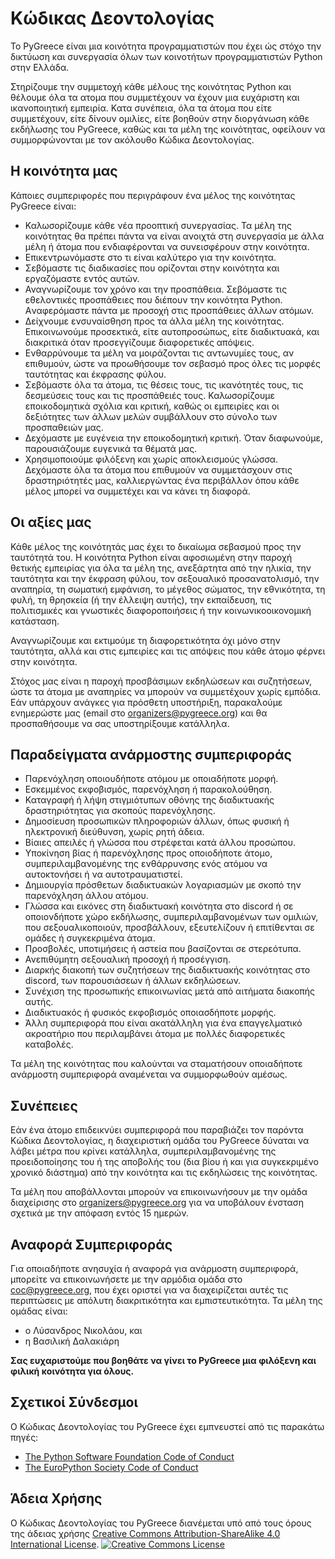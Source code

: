 # Κώδικας Δεοντολογίας

Το PyGreece είναι μια κοινότητα προγραμματιστών που έχει ώς στόχο την δικτύωση και
συνεργασία όλων των κοινοτήτων προγραμματιστών Python στην Ελλάδα.

Στηρίζουμε την συμμετοχή κάθε μέλους της κοινότητας Python και θέλουμε όλα τα ατομα που
συμμετέχουν να έχουν μια ευχάριστη και ικανοποιητική εμπειρία. Κατα συνέπεια, όλα τα άτομα
που είτε συμμετέχουν, είτε δίνουν ομιλίες, είτε βοηθούν στην διοργάνωση κάθε εκδήλωσης του
PyGreece, καθώς και τα μέλη της κοινότητας, οφείλουν να συμμορφώνονται με τον ακόλουθο
Κώδικα Δεοντολογίας.

## Η κοινότητα μας

Κάποιες συμπεριφορές που περιγράφουν ένα μέλος της κοινότητας PyGreece είναι:

- Καλωσορίζουμε κάθε νέα προοπτική συνεργασίας. Τα μέλη της κοινότητας θα πρέπει πάντα να
    είναι ανοιχτά στη συνεργασία με άλλα μέλη ή άτομα που ενδιαφέρονται να συνεισφέρουν
    στην κοινότητα.
- Επικεντρωνόμαστε στο τι είναι καλύτερο για την κοινότητα.
- Σεβόμαστε τις διαδικασίες που ορίζονται στην κοινότητα και εργαζόμαστε εντός αυτών.
- Αναγνωρίζουμε τον χρόνο και την προσπάθεια. Σεβόμαστε τις εθελοντικές προσπάθειες που
    διέπουν την κοινότητα Python. Aναφερόμαστε πάντα με προσοχή στις προσπάθειες άλλων
    ατόμων.
- Δείχνουμε ενσυναίσθηση προς τα άλλα μέλη της κοινότητας. Επικοινωνούμε προσεκτικά, είτε
    αυτοπροσώπως, είτε διαδικτυακά, και διακριτικά όταν προσεγγίζουμε διαφορετικές
    απόψεις.
- Ενθαρρύνουμε τα μέλη να μοιράζονται τις αντωνυμίες τους, αν επιθυμούν, ώστε να
    προωθήσουμε τον σεβασμό προς όλες τις μορφές ταυτότητας και έκφρασης φύλου.
- Σεβόμαστε όλα τα άτομα, τις θέσεις τους, τις ικανότητές τους, τις δεσμεύσεις τους και
    τις προσπάθειές τους. Καλωσορίζουμε εποικοδομητικά σχόλια και κριτική, καθώς οι
    εμπειρίες και οι δεξιότητες των άλλων μελών συμβάλλουν στο σύνολο των προσπαθειών μας.
- Δεχόμαστε με ευγένεια την εποικοδομητική κριτική. Όταν διαφωνούμε, παρουσιάζουμε
    ευγενικά τα θέματά μας.
- Χρησιμοποιούμε φιλόξενη και χωρίς αποκλεισμούς γλώσσα. Δεχόμαστε όλα τα άτομα που
    επιθυμούν να συμμετάσχουν στις δραστηριότητές μας, καλλιεργώντας ένα περιβάλλον όπου
    κάθε μέλος μπορεί να συμμετέχει και να κάνει τη διαφορά.

## Οι αξίες μας

Κάθε μέλος της κοινότητάς μας έχει το δικαίωμα σεβασμού προς την ταυτότητά του. Η
κοινότητα Python είναι αφοσιωμένη στην παροχή θετικής εμπειρίας για όλα τα μέλη της,
ανεξάρτητα από την ηλικία, την ταυτότητα και την έκφραση φύλου, τον σεξουαλικό
προσανατολισμό, την αναπηρία, τη σωματική εμφάνιση, το μέγεθος σώματος, την εθνικότητα, τη
φυλή, τη θρησκεία (ή την έλλειψη αυτής), την εκπαίδευση, τις πολιτισμικές και γνωστικές
διαφοροποιήσεις ή την κοινωνικοοικονομική κατάσταση.

Αναγνωρίζουμε και εκτιμούμε τη διαφορετικότητα όχι μόνο στην ταυτότητα, αλλά και στις
εμπειρίες και τις απόψεις που κάθε άτομο φέρνει στην κοινότητα.

Στόχος μας είναι η παροχή προσβάσιμων εκδηλώσεων και συζητήσεων, ώστε τα άτομα με
αναπηρίες να μπορούν να συμμετέχουν χωρίς εμπόδια. Εάν υπάρχουν ανάγκες για πρόσθετη
υποστήριξη, παρακαλούμε ενημερώστε μας (email στο organizers@pygreece.org) και θα
προσπαθήσουμε να σας υποστηρίξουμε κατάλληλα.

## Παραδείγματα ανάρμοστης συμπεριφοράς

- Παρενόχληση οποιουδήποτε ατόμου με οποιαδήποτε μορφή.
- Εσκεμμένος εκφοβισμός, παρενόχληση ή παρακολούθηση.
- Καταγραφή ή λήψη στιγμιότυπων οθόνης της διαδικτυακής δραστηριότητας για σκοπούς
    παρενόχλησης.
- Δημοσίευση προσωπικών πληροφοριών άλλων, όπως φυσική ή ηλεκτρονική διεύθυνση, χωρίς ρητή
    άδεια.
- Βίαιες απειλές ή γλώσσα που στρέφεται κατά άλλου προσώπου.
- Υποκίνηση βίας ή παρενόχλησης προς οποιοδήποτε άτομο, συμπεριλαμβανομένης της
    ενθάρρυνσης ενός ατόμου να αυτοκτονήσει ή να αυτοτραυματιστεί.
- Δημιουργία πρόσθετων διαδικτυακών λογαριασμών με σκοπό την παρενόχληση άλλου ατόμου.
- Γλώσσα και εικόνες στη διαδικτυακή κοινότητα στο discord ή σε οποιονδήποτε χώρο
    εκδήλωσης, συμπεριλαμβανομένων των ομιλιών, που σεξουαλικοποιούν, προσβάλλουν,
    εξευτελίζουν ή επιτίθενται σε ομάδες ή συγκεκριμένα άτομα.
- Προσβολές, υποτιμήσεις ή αστεία που βασίζονται σε στερεότυπα.
- Ανεπιθύμητη σεξουαλική προσοχή ή προσέγγιση.
- Διαρκής διακοπή των συζητήσεων της διαδικτυακής κοινότητας στο discord, των παρουσιάσεων
    ή άλλων εκδηλώσεων.
- Συνέχιση της προσωπικής επικοινωνίας μετά από αιτήματα διακοπής αυτής.
- Διαδικτυακός ή φυσικός εκφοβισμός οποιασδήποτε μορφής.
- Άλλη συμπεριφορά που είναι ακατάλληλη για ένα επαγγελματικό ακροατήριο που περιλαμβάνει
    άτομα με πολλές διαφορετικές καταβολές.

Τα μέλη της κοινότητας που καλούνται να σταματήσουν οποιαδήποτε ανάρμοστη συμπεριφορά
αναμένεται να συμμορφωθούν αμέσως.

## Συνέπειες

Εάν ένα άτομο επιδεικνύει συμπεριφορά που παραβιάζει τον παρόντα Κώδικα Δεοντολογίας, η
διαχειριστική ομάδα του PyGreece δύναται να λάβει μέτρα που κρίνει κατάλληλα,
συμπεριλαμβανομένης της προειδοποίησης του ή της αποβολής του (δια βίου ή και για
συγκεκριμένο χρονικό διάστημα) από την κοινότητα και τις εκδηλώσεις της κοινότητας.

Τα μέλη που αποβάλλονται μπορούν να επικοινωνήσουν με την ομάδα διαχείρισης στο
[organizers@pygreece.org](mailto:organizers@pygreece.org) για να υποβάλουν ένσταση σχετικά
με την απόφαση εντός 15 ημερών.

## Αναφορά Συμπεριφοράς

Για οποιαδήποτε ανησυχία ή αναφορά για ανάρμοστη συμπεριφορά, μπορείτε να επικοινωνήσετε
με την αρμόδια ομάδα στο [coc@pygreece.org](mailto:coc@pygreece.org), που έχει οριστεί για
να διαχειρίζεται αυτές τις περιπτώσεις με απόλυτη διακριτικότητα και εμπιστευτικότητα. Τα
μέλη της ομάδας είναι:

- ο Λύσανδρος Νικολάου, και
- η Βασιλική Δαλακιάρη

**Σας ευχαριστούμε που βοηθάτε να γίνει το PyGreece μια φιλόξενη και φιλική κοινότητα για
όλους.**

## Σχετικοί Σύνδεσμοι

Ο Κώδικας Δεοντολογίας του PyGreece έχει εμπνευστεί από τις παρακάτω πηγές:

- [The Python Software Foundation Code of Conduct](https://policies.python.org/python.org/code-of-conduct)
- [The EuroPython Society Code of Conduct](https://www.europython-society.org/coc/)

## Άδεια Χρήσης

Ο Κώδικας Δεοντολογίας του PyGreece διανέμεται υπό από τους όρους της άδειας χρήσης
[Creative Commons Attribution-ShareAlike 4.0 International License](https://creativecommons.org/licenses/by-sa/4.0/).
[![Creative Commons License](https://licensebuttons.net/l/by-sa/3.0/88x31.png)](http://creativecommons.org/licenses/by-sa/4.0/)

